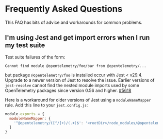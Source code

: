 # Frequently Asked Questions

This FAQ has bits of advice and workarounds for common problems.

## I'm using Jest and get import errors when I run my test suite

Test suite failures of the form:

``` text
Cannot find module @opentelemetry/foo/bar from @opentelemetry/...
```

but package `@opentelemetry/foo` is installed occur with Jest < v29.4. Upgrade
to a newer version of Jest to resolve the issue. Earlier versions of
`jest-resolve` cannot find the nested module imports used by some OpenTelemetry
packages since version 0.56 and higher. [#5618](https://github.com/open-telemetry/opentelemetry-js/issues/5618)

Here is a workaround for older versions of Jest using a `moduleNameMapper` rule.
Add this line to your `jest.config.js`:

``` javascript
module.exports = {
  moduleNameMapper: {
    '^@opentelemetry/([^/]+)/(.+)$': '<rootDir>/node_modules/@opentelemetry/$1/build/src/index-$2',
  }
}
```
